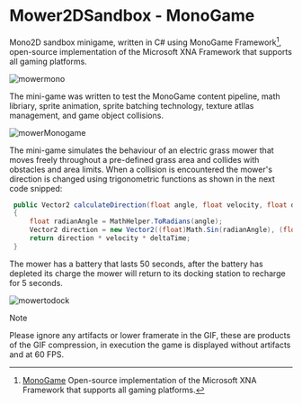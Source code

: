 # Mower2DSandbox - MonoGame
Mono2D sandbox minigame, written in C# using MonoGame Framework[^1], open-source implementation of the Microsoft XNA Framework that supports all gaming platforms.

![mowermono](https://github.com/MethodCa/Mower2DSandbox_monogame/assets/15893276/316c654b-0a90-4301-be2d-431e4c47b4a8)



The mini-game was written to test the MonoGame content pipeline, math libriary, sprite animation, sprite batching technology, texture atllas management, and game object collisions.

![mowerMonogame](https://github.com/MethodCa/Mower2DSandbox_monogame/assets/15893276/3b31a370-63f1-4ae8-844f-748d3f690ca9)


The mini-game simulates the behaviour of an electric grass mower that moves freely throughout a pre-defined grass area and collides with obstacles and area limits. When a collision is encountered the mower's direction is changed using trigonometric functions as shown in the next code snipped:

```c#
 public Vector2 calculateDirection(float angle, float velocity, float deltaTime)
 {
     float radianAngle = MathHelper.ToRadians(angle);
     Vector2 direction = new Vector2((float)Math.Sin(radianAngle), (float)Math.Cos(radianAngle));
     return direction * velocity * deltaTime;
 }
```

The mower has a battery that lasts 50 seconds, after the battery has depleted its charge the mower will return to its docking station to recharge for 5 seconds.

![mowertodock](https://github.com/MethodCa/Mower2DSandbox/assets/15893276/ef005b4d-ac47-4b42-9fd2-58a206fecd25)


> [!NOTE]
> Please ignore any artifacts or lower framerate in the GIF, these are products of the GIF compression, in execution the game is displayed without artifacts and at 60 FPS.

[^1]: [MonoGame](https://monogame.net/) Open-source implementation of the Microsoft XNA Framework that supports all gaming platforms. 


